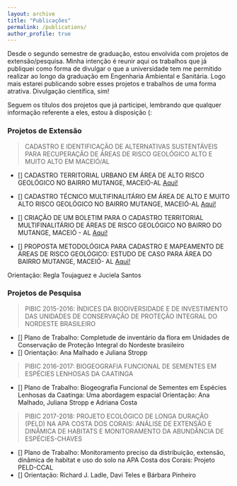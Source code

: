 ```yaml
---
layout: archive
title: "Publicações"
permalink: /publications/
author_profile: true
--- 
```


Desde o segundo semestre de graduação, estou envolvida com projetos de extensão/pesquisa. Minha intenção é reunir aqui os trabalhos que
já publiquei como forma de divulgar o que a universidade tem me permitido realizar ao longo da graduação em Engenharia Ambiental e
Sanitária. Logo mais estarei publicando sobre esses projetos e trabalhos de uma forma atrativa. Divulgação científica, sim!

Seguem os títulos dos projetos que já participei, lembrando que qualquer informação referente a eles, estou à disposição (:

### Projetos de Extensão

> CADASTRO E IDENTIFICAÇÃO DE ALTERNATIVAS SUSTENTÁVEIS PARA RECUPERAÇÃO DE ÁREAS DE RISCO GEOLÓGICO ALTO E MUITO ALTO EM MACEIÓ/AL
- [] CADASTRO TERRITORIAL URBANO EM ÁREA DE ALTO RISCO GEOLÓGICO NO BAIRRO MUTANGE, MACEIÓ-AL <span style="color:blue"> [Aqui!](https://github.com/nicolli/Trabalhos_Publicados/blob/master/2014_CAIITE_CTM_Mutange.pdf)</span>

- [] CADASTRO TÉCNICO MULTIFINALITÁRIO EM ÁREA DE ALTO E MUITO ALTO RISCO GEOLÓGICO NO BAIRRO MUTANGE, MACEIÓ-AL <span style="color:blue"> [Aqui!](https://github.com/nicolli/Trabalhos_Publicados/blob/master/2015_CONECTE_CTM_Risco_Geol%C3%B3gico.pdf)</span>

- [] CRIAÇÃO DE UM BOLETIM PARA O CADASTRO TERRITORIAL MULTIFINALITÁRIO DE ÁREAS DE RISCO GEOLÓGICO NO BAIRRO DO MUTANGE, MACEIÓ - AL <span style="color:blue"> [Aqui!](https://github.com/nicolli/Trabalhos_Publicados/blob/master/2015_GEOALAGOAS_Boletim_CTM_Risco_Geol%C3%B3gico.pdf)</span>

- [] PROPOSTA METODOLÓGICA PARA CADASTRO E MAPEAMENTO DE ÁREAS DE RISCO GEOLÓGICO: ESTUDO DE CASO PARA ÁREA DO BAIRRO MUTANGE, MACEIÓ- AL <span style="color:blue"> [Aqui!](https://github.com/nicolli/Trabalhos_Publicados/blob/master/2017_SBGeCTIG_Cadastro_Mapeamento_Risco_Geol%C3%B3gico.pdf)</span>

Orientação: Regla Toujaguez e Juciela Santos

### Projetos de Pesquisa

> PIBIC 2015-2016: ÍNDICES DA BIODIVERSIDADE E DE INVESTIMENTO DAS UNIDADES DE CONSERVAÇÃO DE PROTEÇÃO INTEGRAL DO NORDESTE BRASILEIRO
- [] Plano de Trabalho: Completude de inventário da flora em Unidades de Conservação de Proteção Integral do Nordeste brasileiro
- [] Orientação: Ana Malhado e Juliana Stropp

> PIBIC 2016-2017: BIOGEOGRAFIA FUNCIONAL DE SEMENTES EM ESPÉCIES LENHOSAS DA CAATINGA
- [] Plano de Trabalho: Biogeografia Funcional de Sementes em Espécies Lenhosas da Caatinga: Uma abordagem espacial
Orientação: Ana Malhado, Juliana Stropp e Adriana Costa

> PIBIC 2017-2018: PROJETO ECOLÓGICO DE LONGA DURAÇÃO (PELD) NA APA COSTA DOS CORAIS: ANÁLISE DE EXTENSÃO E DINÂMICA DE HABITATS E MONITORAMENTO DA ABUNDÂNCIA DE ESPÉCIES-CHAVES
- [] Plano de Trabalho: Monitoramento preciso da distribuição, extensão, dinâmica de habitat e uso do solo na APA Costa dos Corais: Projeto PELD-CCAL
- [] Orientação: Richard J. Ladle, Davi Teles e Bárbara Pinheiro
